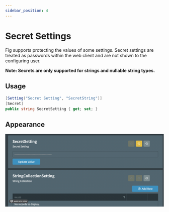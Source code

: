 ```yaml
---
sidebar_position: 4
---
```


# Secret Settings

Fig supports protecting the values of some settings. Secret settings are treated as passwords within the web client and are not shown to the configuring user.

**Note: Secrets are only supported for strings and nullable string types.**

## Usage

```csharp
[Setting("Secret Setting", "SecretString")]
[Secret]
public string SecretSetting { get; set; }
```

## Appearance

![secret-settings](../../../static/img/secret-settings.png)

